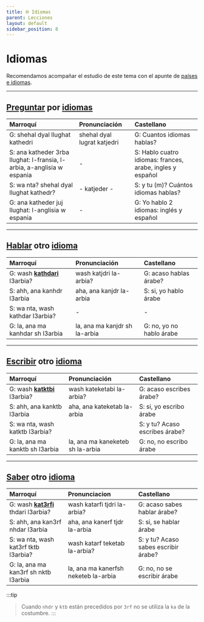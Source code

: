 ```yaml
---
title: 🌐 Idiomas
parent: Lecciones
layout: default
sidebar_position: 8
---
```


# Idiomas

Recomendamos acompañar el estudio de este tema con el apunte de [países e idiomas](../Vocabulario/paises-idiomas).

---

## [Preguntar](../Verbos/preguntar.md) por [idiomas](../Vocabulario/paises-idiomas)

| Marroquí                                                               | Pronunciación               | Castellano                                                |
|:-----------------------------------------------------------------------|:----------------------------|:----------------------------------------------------------|
| G: shehal dyal llughat kathedri                                        | shehal dyal lugrat katjedri | G: Cuantos idiomas hablas?                                |
| S: ana katheder 3rba llughat: l-fransia, l-arbia, a-anglisia w espania | -                           | S: Hablo cuatro idiomas: frances, arabe, ingles y español |
| S: wa nta? shehal dyal llughat kathedr?                                | - katjeder -                | S: y tu (m)? Cuántos idiomas hablas?                      |
| G: ana katheder juj llughat: l-anglisia w espania                      | -                           | G: Yo hablo 2 idiomas: inglés y español                   |

---

## [Hablar](../Verbos/hablar.md) otro [idioma](../Vocabulario/paises-idiomas)

| Marroquí                                          | Pronunciación                 | Castellano               |
|:--------------------------------------------------|:------------------------------|:-------------------------|
| G: wash [**kathdari**](../verbos/hablar) l3arbia? | wash katjdri la-arbia?        | G: acaso hablas árabe?   |
| S: ahh, ana kanhdr l3arbia                        | aha, ana kanjdr la-arbia      | S: si, yo hablo árabe    |
| S: wa nta, wash kathdar l3arbia?                  | -                             | -                        |
| G: la, ana ma kanhdar sh l3arbia                  | la, ana ma kanjdr sh la-arbia | G: no, yo no hablo árabe |

---

## [Escribir](../Verbos/escribir.md) otro [idioma](../Vocabulario/paises-idiomas)

| Marroquí                                              | Pronunciación                    | Castellano                     |
|:------------------------------------------------------|:---------------------------------|:-------------------------------|
| G: wash [**katktbi**](../Verbos/escribir.md) l3arbia? | wash kateketabi la-arbia?        | G: acaso escribes árabe?       |
| S: ahh, ana kanktb l3arbia                            | aha, ana kateketab la-arbia      | S: si, yo escribo árabe        |
| S: wa nta, wash katktb l3arbia?                       |                                  | S: y tu? Acaso escribes árabe? |
| G: la, ana ma kanktb sh l3arbia                       | la, ana ma kaneketeb sh la-arbia | G: no, no escribo árabe        |

---

## [Saber](../Verbos/saber) otro [idioma](../Vocabulario/paises-idiomas)

| Marroquí                                               | Pronunciacion                        | Castellano                           |
|:-------------------------------------------------------|:-------------------------------------|:-------------------------------------|
| G: wash [**kat3rfi**](../verbos/saber) thdari l3arbia? | wash katarfi tjdri la-arbia?         | G: acaso sabes hablar árabe?         |
| S: ahh, ana kan3rf nhdar l3arbia                       | aha, ana kanerf tjdr la-arbia        | S: si, se hablar árabe               |
| S: wa nta, wash kat3rf tktb l3arbia?                   | wash katarf teketab la-arbia?        | S: y tu? Acaso sabes escribir árabe? |
| G: la, ana ma kan3rf sh nktb l3arbia                   | la, ana ma kanerfsh neketeb la-arbia | G: no, no se escribir árabe          |

:::tip
> Cuando `nhdr` y `ktb` están precedidos por `3rf` no se utiliza la `ka` de la costumbre.
:::
